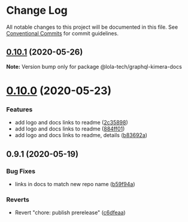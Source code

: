 # Change Log

All notable changes to this project will be documented in this file.
See [Conventional Commits](https://conventionalcommits.org) for commit guidelines.

## [0.10.1](https://github.com/lola-tech/graphql-kimera/compare/@lola-tech/graphql-kimera-docs@0.10.0...@lola-tech/graphql-kimera-docs@0.10.1) (2020-05-26)

**Note:** Version bump only for package @lola-tech/graphql-kimera-docs





# [0.10.0](https://github.com/lola-tech/graphql-kimera/compare/@lola-tech/graphql-kimera-docs@0.9.1...@lola-tech/graphql-kimera-docs@0.10.0) (2020-05-23)


### Features

* add logo and docs links to readme ([2c35898](https://github.com/lola-tech/graphql-kimera/commit/2c3589820edf1755480618604b7ab85a6fe4a7b2))
* add logo and docs links to readme ([884ff01](https://github.com/lola-tech/graphql-kimera/commit/884ff010e95b6f095bf9311ae160f1d32199cc93))
* add logo and docs links to readme, details ([b83692a](https://github.com/lola-tech/graphql-kimera/commit/b83692a858bebcef4608f7c5a32af09fe0934034))





## 0.9.1 (2020-05-19)


### Bug Fixes

* links in docs to match new repo name ([b59f94a](https://github.com/lola-tech/graphql-kimera/commit/b59f94a0fdb31b1bece906fc1c5ceca90ea5dec2))


### Reverts

* Revert "chore: publish prerelease" ([c6dfeaa](https://github.com/lola-tech/graphql-kimera/commit/c6dfeaa04b29ddb0a138e434e95debdbd4383298))
